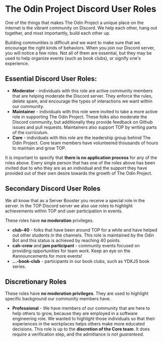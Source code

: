 # The Odin Project Discord User Roles

One of the things that makes The Odin Project a unique place on the internet is the vibrant community on Discord. We help each other, hang out together, and most importantly, build each other up. 

Building communities is difficult and we want to make sure that we encourage the right kinds of behaviors. When you join our Discord server, you will notice a few roles. Not all of them are essential, but they may be used to help organize events (such as book clubs), or signify one's experience. 

## Essential Discord User Roles:

- **Moderator** - individuals with this role are active community members that are helping moderate the Discord server. They enforce the rules, delete spam, and encourage the types of interactions we want within our community. 
- **Maintainer** - individuals with this role were invited to take a more active role in supporting The Odin Project. These folks also moderate the Discord community, but additionally they provide feedback on Github issues and pull requests. Maintainers also support TOP by writing parts of the curriculum.
- **Core** - individuals with this role are the leadership group behind The Odin Project. Core team members have volunteered thousands of hours to maintain and grow TOP. 

It is important to specify that **there is no application process** for any of the roles above. Every single person that has one of the roles above has been invited due to who they are as an individual and the support they have provided out of their own desire towards the growth of The Odin Project. 


## Secondary Discord User Roles

We all know that as a Server Booster you receive a special role in the server. In the TOP Discord server we also use roles to highlight achievements within TOP and user participation in events. 

These roles have **no moderation** privileges.

- **club-40** - folks that have been around TOP for a while and have helped out other students in the channels. This role is maintained by the Odin Bot and this status is achieved by reaching 40 points. 
- **cah-crew** and **jam participant** - community events focused on providing opportunities for team work. Keep an eye on the #announcements for more events!
- **...-book-club** - participants in our book clubs, such as YDKJS book series. 


## Discretionary Roles
These roles have **no moderation privileges**. They are used to highlight specific background our community members have. 


- **Professional** - We have members of our community that are here to help others to grow, because they are employed in a software engineering role. We wanted to highlight those individuals so that their experiences in the workplaces helps others make more educated decisions. This role is up to the **discretion of the Core team**. It does require a verification step, and the admittance is *not guaranteed*. 
